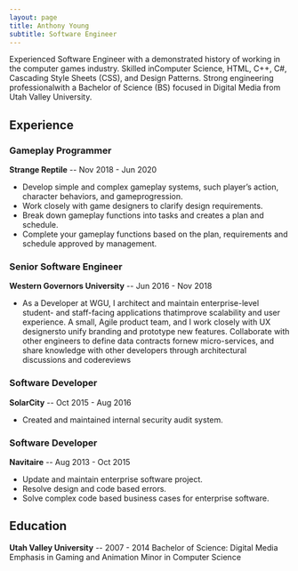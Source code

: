 ```yaml
---
layout: page
title: Anthony Young
subtitle: Software Engineer
---
```

Experienced Software Engineer with a demonstrated history of working in the computer games industry. Skilled inComputer Science, HTML, C++, C#, Cascading Style Sheets (CSS), and Design Patterns. Strong engineering professionalwith a Bachelor of Science (BS) focused in Digital Media from Utah Valley University.

## Experience

### Gameplay Programmer
**Strange Reptile** -- Nov 2018 - Jun 2020
- Develop simple and complex gameplay systems, such player’s action, character behaviors, and gameprogression.
- Work closely with game designers to clarify design requirements.
- Break down gameplay functions into tasks and creates a plan and schedule.
- Complete your gameplay functions based on the plan, requirements and schedule approved by management.

### Senior Software Engineer
**Western Governors University** -- Jun 2016 - Nov 2018
- As a Developer at WGU, I architect and maintain enterprise-level student- and staff-facing applications thatimprove scalability and user experience. A small, Agile product team, and I work closely with UX designersto unify branding and prototype new features. Collaborate with other engineers to define data contracts fornew micro-services, and share knowledge with other developers through architectural discussions and codereviews

### Software Developer
**SolarCity** -- Oct 2015 - Aug 2016
- Created and maintained internal security audit system.

### Software Developer
**Navitaire** -- Aug 2013 - Oct 2015
- Update and maintain enterprise software project.
- Resolve design and code based errors.
- Solve complex code based business cases for enterprise software.

## Education
**Utah Valley University** -- 2007 - 2014
Bachelor of Science: Digital Media
Emphasis in Gaming and Animation
Minor in Computer Science
